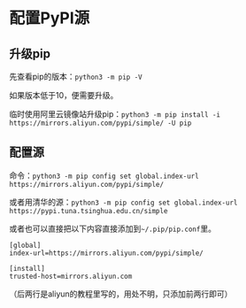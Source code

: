 # 配置PyPI源

## 升级pip

先查看pip的版本：``python3 -m pip -V``

如果版本低于10，便需要升级。

临时使用阿里云镜像站升级pip：``python3 -m pip install -i https://mirrors.aliyun.com/pypi/simple/ -U pip``

## 配置源

命令：``python3 -m pip config set global.index-url https://mirrors.aliyun.com/pypi/simple/``

或者用清华的源：``python3 -m pip config set global.index-url https://pypi.tuna.tsinghua.edu.cn/simple``

或者也可以直接把以下内容直接添加到``~/.pip/pip.conf``里。

````text
[global]
index-url=https://mirrors.aliyun.com/pypi/simple/

[install]
trusted-host=mirrors.aliyun.com
````

（后两行是aliyun的教程里写的，用处不明，只添加前两行即可）
